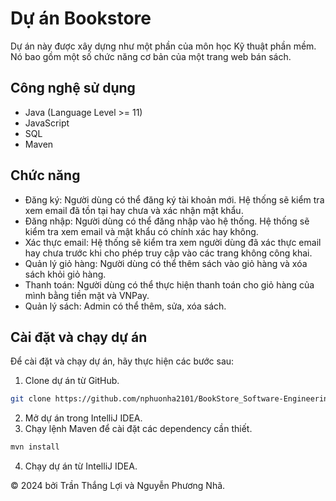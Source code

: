 # Dự án Bookstore

Dự án này được xây dựng như một phần của môn học Kỹ thuật phần mềm. Nó bao gồm một số chức năng cơ bản của một trang web bán sách.

## Công nghệ sử dụng

- Java (Language Level >= 11)
- JavaScript
- SQL
- Maven

## Chức năng

- Đăng ký: Người dùng có thể đăng ký tài khoản mới. Hệ thống sẽ kiểm tra xem email đã tồn tại hay chưa và xác nhận mật khẩu.
- Đăng nhập: Người dùng có thể đăng nhập vào hệ thống. Hệ thống sẽ kiểm tra xem email và mật khẩu có chính xác hay không.
- Xác thực email: Hệ thống sẽ kiểm tra xem người dùng đã xác thực email hay chưa trước khi cho phép truy cập vào các trang không công khai.
- Quản lý giỏ hàng: Người dùng có thể thêm sách vào giỏ hàng và xóa sách khỏi giỏ hàng.
- Thanh toán: Người dùng có thể thực hiện thanh toán cho giỏ hàng của mình bằng tiền mặt và VNPay.
- Quản lý sách: Admin có thể thêm, sửa, xóa sách.

## Cài đặt và chạy dự án

Để cài đặt và chạy dự án, hãy thực hiện các bước sau:

1. Clone dự án từ GitHub.
```bash
git clone https://github.com/nphuonha2101/BookStore_Software-Engineering.git
```

2. Mở dự án trong IntelliJ IDEA.
3. Chạy lệnh Maven để cài đặt các dependency cần thiết.
```bash
mvn install
```

4. Chạy dự án từ IntelliJ IDEA.

&copy; 2024 bởi Trần Thắng Lợi và Nguyễn Phương Nhã.
